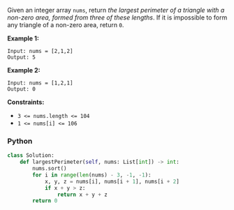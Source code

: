 Given an integer array  `nums`, return  _the largest perimeter of a triangle with a non-zero area, formed from three of these lengths_. If it is impossible to form any triangle of a non-zero area, return  `0`.

**Example 1:**
```
Input: nums = [2,1,2]
Output: 5
```

**Example 2:**
```
Input: nums = [1,2,1]
Output: 0
```

**Constraints:**

-   `3 <= nums.length <= 104`
-   `1 <= nums[i] <= 106`


### Python
```python
class Solution:
    def largestPerimeter(self, nums: List[int]) -> int:
        nums.sort()
        for i in range(len(nums) - 3, -1, -1):
            x, y, z = nums[i], nums[i + 1], nums[i + 2]
            if x + y > z:
                return x + y + z
        return 0
```